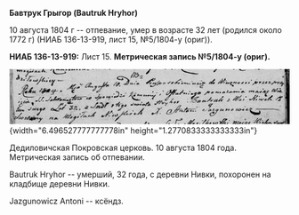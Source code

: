 **Бавтрук Грыгор (Bautruk Hryhor)**

10 августа 1804 г -- отпевание, умер в возрасте 32 лет (родился около
1772 г) (НИАБ 136-13-919, лист 15, №5/1804-у (ориг)).

**НИАБ 136-13-919:** Лист 15. **Метрическая запись №5/1804-у (ориг).**

![](./media/338f95032f54f165ecc6cb494fb4a8dcc771a792.png){width="6.496527777777778in"
height="1.2770833333333333in"}

Дедиловичская Покровская церковь. 10 августа 1804 года. Метрическая
запись об отпевании.

Bautruk Hryhor -- умерший, 32 года, с деревни Нивки, похоронен на
кладбище деревни Нивки.

Jazgunowicz Antoni -- ксёндз.
